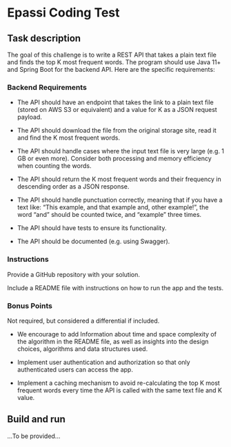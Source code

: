 # Epassi Coding Test

## Task description

The goal of this challenge is to write a REST API that takes a plain text file and finds the top K most frequent words. The program should use Java 11+ and Spring Boot for the backend API. Here are the specific requirements:

### Backend Requirements

- The API should have an endpoint that takes the link to a plain text file (stored on AWS S3 or equivalent) and a value for K as a JSON request payload.

- The API should download the file from the original storage site, read it and find the K most frequent words.

- The API should handle cases where the input text file is very large (e.g. 1 GB or even more). Consider both processing and memory efficiency when counting the words.

- The API should return the K most frequent words and their frequency in descending order as a JSON response.

- The API should handle punctuation correctly, meaning that if you have a text like: “This example, and that example and, other example!”, the word “and” should be counted twice, and “example” three times.

- The API should have tests to ensure its functionality.

- The API should be documented (e.g. using Swagger).  

### Instructions

Provide a GitHub repository with your solution.

Include a README file with instructions on how to run the app and the tests.
 
### Bonus Points

Not required, but considered a differential if included.

- We encourage to add Information about time and space complexity of the algorithm in the README file, as well as insights into the design choices, algorithms and data structures used.

- Implement user authentication and authorization so that only authenticated users can access the app.

- Implement a caching mechanism to avoid re-calculating the top K most frequent words every time the API is called with the same text file and K value.

## Build and run

...To be provided...
